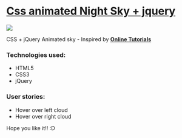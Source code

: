 <h1><a href="https://elena-in-code.github.io/css-night-sky/"><strong>Css animated Night Sky + jquery</strong></a></h1>
<img src="https://user-images.githubusercontent.com/30567608/30069714-c4e6c21e-9261-11e7-93ea-efaf38a20345.gif">
<p> CSS + jQuery Animated sky - Inspired by <a href="https://www.youtube.com/channel/UCbwXnUipZsLfUckBPsC7Jog"><strong>Online Tutorials</strong></a></p>

<h3>Technologies used: </h3>
<ul>
	<li>HTML5</li>
	<li>CSS3</li>
  <li>jQuery</li>
</ul>

<h3>User stories: </h3>
<ul>
	<li>Hover over left cloud </li>
	<li>Hover over right cloud</li>
</ul>

<p>Hope you like it!! :D </p>
